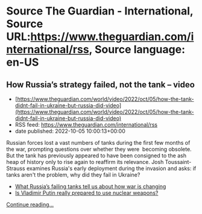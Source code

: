 # Source The Guardian - International, Source URL:https://www.theguardian.com/international/rss, Source language: en-US

## How Russia’s strategy failed, not the tank – video
 - [https://www.theguardian.com/world/video/2022/oct/05/how-the-tank-didnt-fail-in-ukraine-but-russia-did-video](https://www.theguardian.com/world/video/2022/oct/05/how-the-tank-didnt-fail-in-ukraine-but-russia-did-video)
 - RSS feed: https://www.theguardian.com/international/rss
 - date published: 2022-10-05 10:00:13+00:00

<p>Russian forces lost a vast 
numbers of tanks during the first few months of the war, prompting questions over whether they were&nbsp; becoming obsolete. But the tank has previously appeared to have been consigned to the ash heap of 
history only to rise again to reaffirm its 
relevance. Josh Toussaint-Strauss examines Russia's early deployment during the invasion and asks: if tanks aren't the problem, why did they fail in Ukraine?</p><ul><li><a href="https://www.theguardian.com/world/2022/may/31/tuesday-briefing-russian-tanks-ukraine">What Russia’s failing tanks tell us about how war is changing</a></li><li><a href="https://www.theguardian.com/news/audio/2022/oct/05/is-vladimir-putin-really-prepared-to-use-nuclear-weapons-podcast">Is Vladimir Putin really prepared to use nuclear weapons?</a></li></ul> <a href="https://www.theguardian.com/world/video/2022/oct/05/how-the-tank-didnt-fail-in-ukraine-but-russia-did-video">Continue reading...</a>
